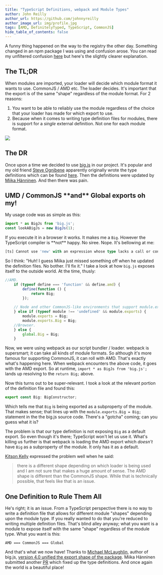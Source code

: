 ```yaml
---
title: "TypeScript Definitions, webpack and Module Types"
author: John Reilly
author_url: https://github.com/johnnyreilly
author_image_url: img/profile.jpg
tags: [AMD, DefinitelyTyped, TypeScript, CommonJS]
hide_table_of_contents: false
---
```

A funny thing happened on the way to the registry the other day. Something changed in an npm package I was using and confusion arose. You can read my unfiltered confusion [here](<https://github.com/Microsoft/TypeScript/issues/18791>) but here's the slightly clearer explanation.

 ## The TL;DR

When modules are imported, your loader will decide which module format it wants to use. CommonJS / AMD etc. The loader decides. It's important that the export is of the same "shape" regardless of the module format. For 2 reasons:

1. You want to be able to reliably use the module regardless of the choice that your loader has made for which export to use.
2. Because when it comes to writing type definition files for modules, there is support for a *single* external definition. Not one for each module format.

<!-- -->

![](https://2.bp.blogspot.com/-3yKFfse82vg/Wen3PsVsN6I/AAAAAAAAG1Q/OudrhuBvVs0BdzXt67OyMtxRB8peLwbeACPcBGAYYCw/s1600/one-definition-to-rule-them-all.jpg)

## The DR

Once upon a time we decided to use [big.js](<https://github.com/MikeMcl/big.js/>) in our project. It's popular and my old friend [Steve Ognibene](<https://twitter.com/nycdotnet>) apparently originally wrote the type definitions which can be found [here](<https://github.com/DefinitelyTyped/DefinitelyTyped/tree/master/types/big.js>). Then the definitions were updated by [Miika Hänninen](<https://github.com/googol>). And then there was pain.

## UMD / CommonJS \*\*and\*\* Global exports oh my!

My usage code was as simple as this:

```js
import * as BigJs from 'big.js';
const lookABigJs = new BigJs(1);
```

If you execute it in a browser it works. It makes me a `Big`. However the TypeScript compiler is \*\*not\*\* happy. No siree. Nope. It's bellowing at me:

```ts
[ts] Cannot use 'new' with an expression whose type lacks a call or construct signature.
```

So I think: "Huh! I guess Miika just missed something off when he updated the definition files. No bother. I'll fix it." I take a look at how `big.js` exposes itself to the outside world. At the time, thusly:

```js
//AMD.
    if (typeof define === 'function' && define.amd) {
        define(function () {
            return Big;
        });
        
    // Node and other CommonJS-like environments that support module.exports.
    } else if (typeof module !== 'undefined' && module.exports) {
        module.exports = Big;
        module.exports.Big = Big;
    //Browser.
    } else {
        global.Big = Big;
    }
```

Now, we were using webpack as our script bundler / loader. webpack is supersmart; it can take all kinds of module formats. So although it's more famous for supporting CommonJS, it can roll with AMD. That's exactly what's happening here. When webpack encounters the above code, it goes with the AMD export. So at runtime, `import * as BigJs from 'big.js';` lands up resolving to the `return Big;` above.

Now this turns out to be super-relevant. I took a look at the relevant portion of the definition file and found this:

```js
export const Big: BigConstructor;
```

Which tells me that `Big` is being exported as a subproperty of the module. That makes sense; that lines up with the `module.exports.Big = Big;` statement in the the big.js source code. There's a "gotcha" coming; can you guess what it is?

The problem is that our type definition is not exposing `Big` as a default export. So even though it's there; TypeScript won't let us use it. What's killing us further is that webpack is loading the AMD export which *doesn't* have `Big` as a subproperty of the module. It only has it as a default.

[Kitson Kelly](<https://twitter.com/kitsonk>) expressed the problem well when he said:

> there is a different shape depending on which loader is being used and I am not sure that makes a huge amount of sense. The AMD shape is different than the CommonJS shape. While that is technically possible, that feels like that is an issue.

## One Definition to Rule Them All

He's right; it is an issue. From a TypeScript perspective there is no way to write a definition file that allows for different module "shapes" depending upon the module type. If you really wanted to do that you're reduced to writing multiple definition files. That's blind alley anyway; what you want is a module to expose itself with the same "shape" regardless of the module type. What you want is this:

`AMD === CommonJS === Global`

And that's what we now have! Thanks to [Michael McLaughlin](<https://github.com/mikemcl>), author of big.js, [version 4.0 unified the export shape of the package](<https://github.com/MikeMcl/big.js/pull/87#issuecomment-332663587>). Miika Hänninen submitted another [PR](<https://github.com/DefinitelyTyped/DefinitelyTyped/pull/20096>) which fixed up the type definitions. And once again the world is a beautiful place!


